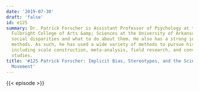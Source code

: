 ```yaml
---
date: '2019-07-30'
draft: 'false'
id: e125
summary: Dr. Patrick Forscher is Assistant Professor of Psychology at the J. William
  Fulbright College of Arts &amp; Sciences at the University of Arkansas. He studies
  social disparities and what to do about them. He also has a strong interest in research
  methods. As such, he has used a wide variety of methods to pursue his research interests,
  including scale construction, meta-analysis, field research, and conventional laboratory
  studies.
title: '#125 Patrick Forscher: Implicit Bias, Stereotypes, and the Science Reform
  Movement'
---
```

{{< episode >}}
